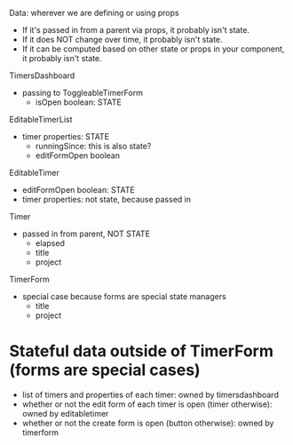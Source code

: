 Data: wherever we are defining or using props
- If it's passed in from a parent via props, it probably isn't state.
- If it does NOT change over time, it probably isn't state.
- If it can be computed based on other state or props in your component, it probably isn't state. 

TimersDashboard
- passing to ToggleableTimerForm
  - isOpen boolean: STATE

EditableTimerList
- timer properties: STATE
  - runningSince: this is also state?
  - editFormOpen boolean

EditableTimer
  - editFormOpen boolean: STATE
  - timer properties: not state, because passed in

Timer
- passed in from parent, NOT STATE 
  - elapsed
  - title
  - project

TimerForm
- special case because forms are special state managers
  - title
  - project


# Stateful data outside of TimerForm (forms are special cases)
- list of timers and properties of each timer: owned by timersdashboard
- whether or not the edit form of each timer is open (timer otherwise): owned by editabletimer
- whether or not the create form is open (button otherwise): owned by timerform
